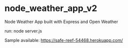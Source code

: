 # node_weather_app_v2
Node Weather App built with Express and Open Weather


run: node server.js


Sample available: https://safe-reef-54468.herokuapp.com/

